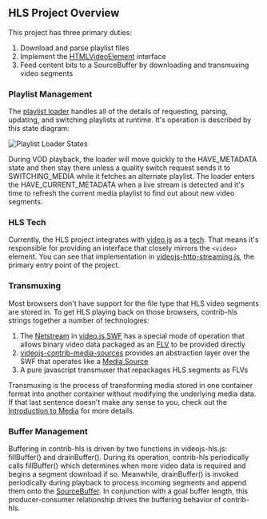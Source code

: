 ## HLS Project Overview
This project has three primary duties:

1. Download and parse playlist files
1. Implement the [HTMLVideoElement](https://html.spec.whatwg.org/multipage/embedded-content.html#the-video-element) interface
1. Feed content bits to a SourceBuffer by downloading and transmuxing video segments

### Playlist Management
The [playlist loader](../src/playlist-loader.js) handles all of the details of requesting, parsing, updating, and switching playlists at runtime. It's operation is described by this state diagram:

![Playlist Loader States](images/playlist-loader-states.png)

During VOD playback, the loader will move quickly to the HAVE_METADATA state and then stay there unless a quality switch request sends it to SWITCHING_MEDIA while it fetches an alternate playlist. The loader enters the HAVE_CURRENT_METADATA when a live stream is detected and it's time to refresh the current media playlist to find out about new video segments.

### HLS Tech
Currently, the HLS project integrates with [video.js](http://www.videojs.com/) as a [tech](https://github.com/videojs/video.js/blob/main/docs/guides/tech.md). That means it's responsible for providing an interface that closely mirrors the `<video>` element. You can see that implementation in [videojs-http-streaming.js](../src/videojs-http-streaming.js), the primary entry point of the project.

### Transmuxing
Most browsers don't have support for the file type that HLS video segments are stored in. To get HLS playing back on those browsers, contrib-hls strings together a number of technologies:

1. The [Netstream](http://help.adobe.com/en_US/FlashPlatform/reference/actionscript/3/flash/net/NetStream.html) in [video.js SWF](https://github.com/videojs/video-js-swf) has a special mode of operation that allows binary video data packaged as an [FLV](http://en.wikipedia.org/wiki/Flash_Video) to be provided directly
1. [videojs-contrib-media-sources](https://github.com/videojs/videojs-contrib-media-sources) provides an abstraction layer over the SWF that operates like a [Media Source](https://w3c.github.io/media-source/#mediasource)
1. A pure javascript transmuxer that repackages HLS segments as FLVs

Transmuxing is the process of transforming media stored in one container format into another container without modifying the underlying media data. If that last sentence doesn't make any sense to you, check out the [Introduction to Media](media.md) for more details.

### Buffer Management
Buffering in contrib-hls is driven by two functions in videojs-hls.js: fillBuffer() and drainBuffer(). During its operation, contrib-hls periodically calls fillBuffer() which determines when more video data is required and begins a segment download if so. Meanwhile, drainBuffer() is invoked periodically during playback to process incoming segments and append them onto the [SourceBuffer](http://w3c.github.io/media-source/#sourcebuffer). In conjunction with a goal buffer length, this producer-consumer relationship drives the buffering behavior of contrib-hls.
